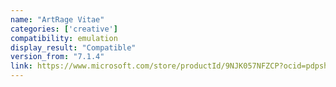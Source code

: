 ```yaml
---
name: "ArtRage Vitae"
categories: ['creative']
compatibility: emulation
display_result: "Compatible"
version_from: "7.1.4"
link: https://www.microsoft.com/store/productId/9NJK057NFZCP?ocid=pdpshare
---
```

